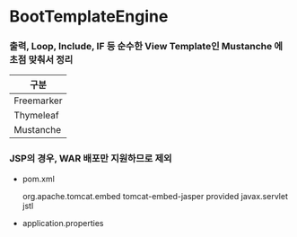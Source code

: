 # BootTemplateEngine

### 출력, Loop, Include, IF 등 순수한 View Template인 Mustanche 에 초점 맞춰서 정리
| 구분 |
|----|
|Freemarker|
|Thymeleaf|
|Mustanche|

### JSP의 경우, WAR 배포만 지원하므로 제외
* pom.xml
	<!-- JSP -->
	<dependency>
		<groupId>org.apache.tomcat.embed</groupId>
		<artifactId>tomcat-embed-jasper</artifactId>
		<scope>provided</scope>
	</dependency>
	<dependency>
		<groupId>javax.servlet</groupId>
		<artifactId>jstl</artifactId>
	</dependency>
	
* application.properties
